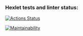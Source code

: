 ### Hexlet tests and linter status:
[![Actions Status](https://github.com/Grigorevv/php-project-lvl3/workflows/hexlet-check/badge.svg)](https://github.com/Grigorevv/php-project-lvl3/actions)

[![Maintainability](https://api.codeclimate.com/v1/badges/7d615f8c4d7c64a7b57c/maintainability)](https://codeclimate.com/github/Grigorevv/php-project-lvl3/maintainability)